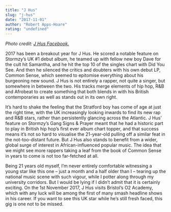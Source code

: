 ```yaml
---
title: "J Hus"
slug: "j-hus"
date: "2017-11-01"
author: "Robert Apps-Hoare"
rating: "undefined"
---
```


_Photo credit: [J Hus Facebook.](https://www.facebook.com/Jhusmusic/photos/a.852329348155801.1073741825.852325621489507/1237063386349060/?type=1&theater)_

2017 has been a breakout year for J Hus. He scored a notable feature on Stormzy’s UK #1 debut album, he teamed up with fellow new boy Dave for the cult hit Samantha, and he hit the top 10 of the singles chart with Did You See. And then he silenced the critics and doubters with his own debut LP, Common Sense, which seemed to epitomise everything about his burgeoning new sound. J Hus is not entirely a rapper, not quite a singer, but somewhere in between the two. His tracks merge elements of hip hop, R&B and Afrobeat to create something that both blends in with his British contemporaries as well as stands out in its own right.

It’s hard to shake the feeling that the Stratford boy has come of age at just the right time, with the UK increasingly looking inwards to find its new rap and R&B stars, rather than persistently glancing across the Atlantic. J Hus’ feature on Stormzy’s Gang Signs & Prayer meant that he had a historic part to play in British hip hop’s first ever album chart topper, and that success means it’s not so hard to visualise the 21-year-old pulling off a similar feat in the not-too-distant future. But J Hus also stands to benefit from a wider, global surge of interest in African-influenced popular music. The idea that we might see more rappers taking a leaf from the book of Common Sense in years to come is not too far-fetched at all.

Being 21 years old myself, I’m never entirely comfortable witnessing a young star like this one – just a month and a half older than I – tearing up the national music scene with such vigour, while I potter along through my university corridors. But I would be lying if I didn’t admit that it is certainly exciting. On the 1st November 2017, J Hus visits Bristol’s O2 Academy, which with any luck will be among the first of many smash headline shows in his career. If you want to see this UK star while he’s still fresh faced, this gig is one not to be missed.
